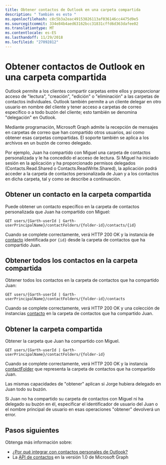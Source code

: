 ```yaml
---
title: Obtener contactos de Outlook en una carpeta compartida
description: " También es esto "
ms.openlocfilehash: c8c5b3a2eac49153826113af036146cc4475d9e5
ms.sourcegitcommit: 334e84b4aed63162bcc31831cffd6d363dafee02
ms.translationtype: MT
ms.contentlocale: es-ES
ms.lasthandoff: 11/29/2018
ms.locfileid: "27092812"
---
```

# <a name="get-outlook-contacts-in-a-shared-folder"></a>Obtener contactos de Outlook en una carpeta compartida

Outlook permite a los clientes compartir carpetas entre ellos y proporcionar acceso de "lectura", "creación", "edición" o "eliminación" a las carpetas de contactos individuales. Outlook también permite a un cliente delegar en otro usuario en nombre del cliente y tener acceso a carpetas de correo específico o a todo buzón del cliente; esto también se denomina "delegación" en Outlook.

Mediante programación, Microsoft Graph admite la recepción de mensajes en carpetas de correo que han compartido otros usuarios, así como obtener esas carpetas compartidas. El soporte también se aplica a los archivos en un buzón de correo delegado.

Por ejemplo, Juan ha compartido con Miguel una carpeta de contactos personalizada y le ha concedido el acceso de lectura. Si Miguel ha iniciado sesión en la aplicación y ha proporcionado permisos delegados (Contacts.Read.Shared o Contacts.ReadWrite.Shared), la aplicación podrá acceder a la carpeta de contactos personalizada de Juan y a los contactos en dicha carpeta, tal y como se describe a continuación.

## <a name="get-a-contact-in-the-shared-folder"></a>Obtener un contacto en la carpeta compartida

Puede obtener un contacto específico en la carpeta de contactos personalizada que Juan ha compartido con Miguel:

<!-- { "blockType": "ignored" } -->
```http
GET users/{Garth-userId | Garth-userPrincipalName}/contactFolders/{folder-id}/contacts/{id}
```

Cuando se complete correctamente, verá HTTP 200 OK y la instancia de [contacto](/graph/api/resources/contact?view=graph-rest-1.0) identificada por `{id}` desde la carpeta de contactos que ha compartido Juan.

## <a name="get-all-contacts-in-the-shared-folder"></a>Obtener todos los contactos en la carpeta compartida

Obtener todos los contactos en la carpeta de contactos que ha compartido Juan:

<!-- { "blockType": "ignored" } -->
```http
GET users/{Garth-userId | Garth-userPrincipalName}/contactFolders/{folder-id}/contacts
```

Cuando se complete correctamente, verá HTTP 200 OK y una colección de instancias [contacto](/graph/api/resources/contact?view=graph-rest-1.0) en la carpeta de contactos que ha compartido Juan.

## <a name="get-the-shared-folder"></a>Obtener la carpeta compartida

Obtener la carpeta que Juan ha compartido con Miguel.

<!-- { "blockType": "ignored" } -->
```http
GET users/{Garth-userId | Garth-userPrincipalName}/contactFolders/{folder-id}
```

Cuando se complete correctamente, verá HTTP 200 OK y la instancia [contactFolder](/graph/api/resources/contactfolder?view=graph-rest-1.0) que representa la carpeta de contactos que ha compartido Juan.

Las mismas capacidades de "obtener" aplican si Jorge hubiera delegado en Juan todo su buzón.

Si Juan no ha compartido su carpeta de contactos con Miguel ni ha delegado su buzón en él, especificar el identificador de usuario del Juan o el nombre principal de usuario en esas operaciones "obtener" devolverá un error. 


## <a name="next-steps"></a>Pasos siguientes

Obtenga más información sobre:

- [¿Por qué integrar con contactos personales de Outlook?](outlook-contacts-concept-overview.md)
- La [API de contactos](/graph/api/resources/contact?view=graph-rest-1.0) en la versión 1.0 de Microsoft Graph